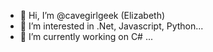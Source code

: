 - 👋 Hi, I’m @cavegirlgeek (Elizabeth)
- 👀 I’m interested in .Net, Javascript, Python...
- 🌱 I’m currently working on C#  ...

<!---
cavegirlgeek/cavegirlgeek is a ✨ special ✨ repository because its `README.md` (this file) appears on your GitHub profile.
You can click the Preview link to take a look at your changes.
--->
